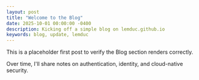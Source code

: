 ```yaml
---
layout: post
title: "Welcome to the Blog"
date: 2025-10-01 00:00:00 -0400
description: Kicking off a simple blog on lemduc.github.io
keywords: blog, update, lemduc
---
```


This is a placeholder first post to verify the Blog section renders correctly.

Over time, I'll share notes on authentication, identity, and cloud-native security.


